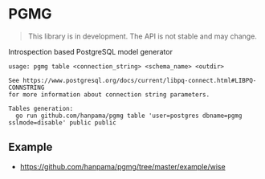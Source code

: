 # PGMG

> This library is in development. The API is not stable and may change.

Introspection based PostgreSQL model generator

```
usage: pgmg table <connection_string> <schema_name> <outdir>

See https://www.postgresql.org/docs/current/libpq-connect.html#LIBPQ-CONNSTRING
for more information about connection string parameters.

Tables generation:
  go run github.com/hanpama/pgmg table 'user=postgres dbname=pgmg sslmode=disable' public public
```

## Example

* https://github.com/hanpama/pgmg/tree/master/example/wise
